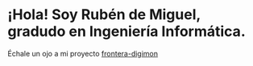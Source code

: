 # ¡Hola! Soy Rubén de Miguel, gradudo en Ingeniería Informática.
Échale un ojo a mi proyecto [frontera-digimon](https://github.com/Rubendmr96/frontera-digimon)


<!--
**Rubendmr96/Rubendmr96** is a ✨ _special_ ✨ repository because its `README.md` (this file) appears on your GitHub profile.

Here are some ideas to get you started:

- 🔭 I’m currently working on ...
- 🌱 I’m currently learning ...
- 👯 I’m looking to collaborate on ...
- 🤔 I’m looking for help with ...
- 💬 Ask me about ...
- 📫 How to reach me: ...
- 😄 Pronouns: ...
- ⚡ Fun fact: ...
-->
